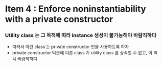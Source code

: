 # Item 4 : Enforce noninstantiability with a private constructor

### Utility class 는 그 목적에 따라 instance 생성이 불가능해야 바람직하다
* 따라서 이런 class 는 private constructor 만을 사용하도록 하자
* private constructor 덕분에 다른 class 가 utility class 를 상속할 수 없고, 이 역시 바람직하다
